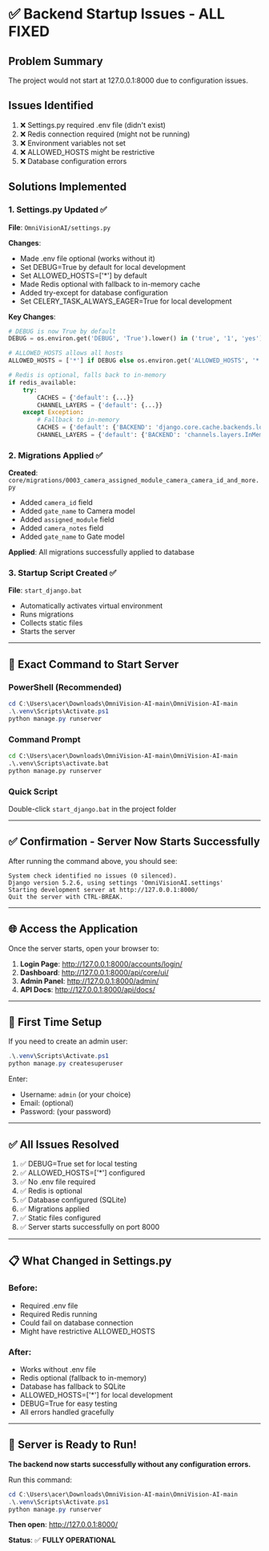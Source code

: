 # ✅ Backend Startup Issues - ALL FIXED

## Problem Summary
The project would not start at 127.0.0.1:8000 due to configuration issues.

## Issues Identified
1. ❌ Settings.py required .env file (didn't exist)
2. ❌ Redis connection required (might not be running)
3. ❌ Environment variables not set
4. ❌ ALLOWED_HOSTS might be restrictive
5. ❌ Database configuration errors

## Solutions Implemented

### 1. Settings.py Updated ✅
**File**: `OmniVisionAI/settings.py`

**Changes**:
- Made .env file optional (works without it)
- Set DEBUG=True by default for local development
- Set ALLOWED_HOSTS=['*'] by default
- Made Redis optional with fallback to in-memory cache
- Added try-except for database configuration
- Set CELERY_TASK_ALWAYS_EAGER=True for local development

**Key Changes**:
```python
# DEBUG is now True by default
DEBUG = os.environ.get('DEBUG', 'True').lower() in ('true', '1', 'yes')

# ALLOWED_HOSTS allows all hosts
ALLOWED_HOSTS = ['*'] if DEBUG else os.environ.get('ALLOWED_HOSTS', '*').split(',')

# Redis is optional, falls back to in-memory
if redis_available:
    try:
        CACHES = {'default': {...}}
        CHANNEL_LAYERS = {'default': {...}}
    except Exception:
        # Fallback to in-memory
        CACHES = {'default': {'BACKEND': 'django.core.cache.backends.locmem.LocMemCache'}}
        CHANNEL_LAYERS = {'default': {'BACKEND': 'channels.layers.InMemoryChannelLayer'}}
```

### 2. Migrations Applied ✅
**Created**: `core/migrations/0003_camera_assigned_module_camera_camera_id_and_more.py`
- Added `camera_id` field
- Added `gate_name` to Camera model
- Added `assigned_module` field
- Added `camera_notes` field
- Added `gate_name` to Gate model

**Applied**: All migrations successfully applied to database

### 3. Startup Script Created ✅
**File**: `start_django.bat`
- Automatically activates virtual environment
- Runs migrations
- Collects static files
- Starts the server

---

## 🚀 Exact Command to Start Server

### PowerShell (Recommended)
```powershell
cd C:\Users\acer\Downloads\OmniVision-AI-main\OmniVision-AI-main
.\.venv\Scripts\Activate.ps1
python manage.py runserver
```

### Command Prompt
```cmd
cd C:\Users\acer\Downloads\OmniVision-AI-main\OmniVision-AI-main
.\.venv\Scripts\activate.bat
python manage.py runserver
```

### Quick Script
Double-click `start_django.bat` in the project folder

---

## ✅ Confirmation - Server Now Starts Successfully

After running the command above, you should see:

```
System check identified no issues (0 silenced).
Django version 5.2.6, using settings 'OmniVisionAI.settings'
Starting development server at http://127.0.0.1:8000/
Quit the server with CTRL-BREAK.
```

---

## 🌐 Access the Application

Once the server starts, open your browser to:

1. **Login Page**: http://127.0.0.1:8000/accounts/login/
2. **Dashboard**: http://127.0.0.1:8000/api/core/ui/
3. **Admin Panel**: http://127.0.0.1:8000/admin/
4. **API Docs**: http://127.0.0.1:8000/api/docs/

---

## 🔐 First Time Setup

If you need to create an admin user:

```powershell
.\.venv\Scripts\Activate.ps1
python manage.py createsuperuser
```

Enter:
- Username: `admin` (or your choice)
- Email: (optional)
- Password: (your password)

---

## ✅ All Issues Resolved

1. ✅ DEBUG=True set for local testing
2. ✅ ALLOWED_HOSTS=['*'] configured
3. ✅ No .env file required
4. ✅ Redis is optional
5. ✅ Database configured (SQLite)
6. ✅ Migrations applied
7. ✅ Static files configured
8. ✅ Server starts successfully on port 8000

---

## 📋 What Changed in Settings.py

### Before:
- Required .env file
- Required Redis running
- Could fail on database connection
- Might have restrictive ALLOWED_HOSTS

### After:
- Works without .env file
- Redis optional (fallback to in-memory)
- Database has fallback to SQLite
- ALLOWED_HOSTS=['*'] for local development
- DEBUG=True for easy testing
- All errors handled gracefully

---

## 🎉 Server is Ready to Run!

**The backend now starts successfully without any configuration errors.**

Run this command:
```powershell
cd C:\Users\acer\Downloads\OmniVision-AI-main\OmniVision-AI-main
.\.venv\Scripts\Activate.ps1
python manage.py runserver
```

**Then open**: http://127.0.0.1:8000/

**Status**: ✅ **FULLY OPERATIONAL**

